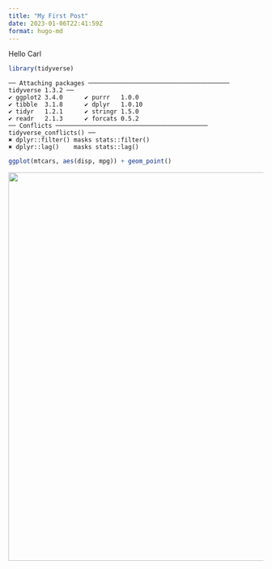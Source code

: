 ```yaml
---
title: "My First Post"
date: 2023-01-06T22:41:59Z
format: hugo-md
---
```


Hello Carl

``` r
library(tidyverse)
```

    ── Attaching packages ─────────────────────────────────────── tidyverse 1.3.2 ──
    ✔ ggplot2 3.4.0      ✔ purrr   1.0.0 
    ✔ tibble  3.1.8      ✔ dplyr   1.0.10
    ✔ tidyr   1.2.1      ✔ stringr 1.5.0 
    ✔ readr   2.1.3      ✔ forcats 0.5.2 
    ── Conflicts ────────────────────────────────────────── tidyverse_conflicts() ──
    ✖ dplyr::filter() masks stats::filter()
    ✖ dplyr::lag()    masks stats::lag()

``` r
ggplot(mtcars, aes(disp, mpg)) + geom_point()
```

<img src="my-first-post.markdown_strict_files/figure-markdown_strict/unnamed-chunk-1-1.png" width="768" />
